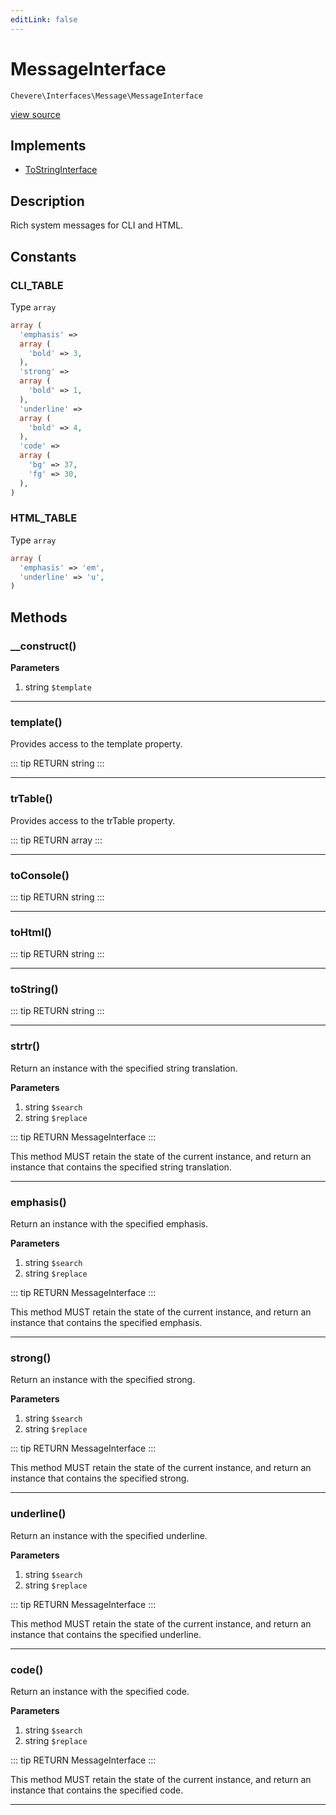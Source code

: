 ```yaml
---
editLink: false
---
```


# MessageInterface

`Chevere\Interfaces\Message\MessageInterface`

[view source](https://github.com/chevere/chevere/blob/master/interfaces/Message/MessageInterface.php)

## Implements

- [ToStringInterface](../To/ToStringInterface.md)

## Description

Rich system messages for CLI and HTML.

## Constants

### CLI_TABLE

Type `array`

```php
array (
  'emphasis' => 
  array (
    'bold' => 3,
  ),
  'strong' => 
  array (
    'bold' => 1,
  ),
  'underline' => 
  array (
    'bold' => 4,
  ),
  'code' => 
  array (
    'bg' => 37,
    'fg' => 30,
  ),
)
```

### HTML_TABLE

Type `array`

```php
array (
  'emphasis' => 'em',
  'underline' => 'u',
)
```

## Methods

### __construct()

**Parameters**

1. string `$template`

---

### template()

Provides access to the template property.

::: tip RETURN
string
:::

---

### trTable()

Provides access to the trTable property.

::: tip RETURN
array
:::

---

### toConsole()

::: tip RETURN
string
:::

---

### toHtml()

::: tip RETURN
string
:::

---

### toString()

::: tip RETURN
string
:::

---

### strtr()

Return an instance with the specified string translation.

**Parameters**

1. string `$search`
2. string `$replace`

::: tip RETURN
MessageInterface
:::

This method MUST retain the state of the current instance, and return
an instance that contains the specified string translation.

---

### emphasis()

Return an instance with the specified emphasis.

**Parameters**

1. string `$search`
2. string `$replace`

::: tip RETURN
MessageInterface
:::

This method MUST retain the state of the current instance, and return
an instance that contains the specified emphasis.

---

### strong()

Return an instance with the specified strong.

**Parameters**

1. string `$search`
2. string `$replace`

::: tip RETURN
MessageInterface
:::

This method MUST retain the state of the current instance, and return
an instance that contains the specified strong.

---

### underline()

Return an instance with the specified underline.

**Parameters**

1. string `$search`
2. string `$replace`

::: tip RETURN
MessageInterface
:::

This method MUST retain the state of the current instance, and return
an instance that contains the specified underline.

---

### code()

Return an instance with the specified code.

**Parameters**

1. string `$search`
2. string `$replace`

::: tip RETURN
MessageInterface
:::

This method MUST retain the state of the current instance, and return
an instance that contains the specified code.

---

